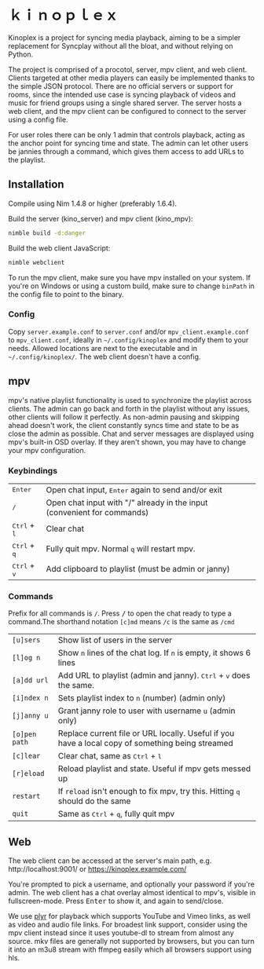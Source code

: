 # ｋｉｎｏｐｌｅｘ

Kinoplex is a project for syncing media playback, aiming to be a simpler
replacement for Syncplay without all the bloat, and without relying on Python.

The project is comprised of a procotol, server, mpv client, and web client.
Clients targeted at other media players can easily be implemented thanks to the
simple JSON protocol. There are no official servers or support for rooms, since
the intended use case is syncing playback of videos and music for friend groups
using a single shared server. The server hosts a web client, and the mpv client
can be configured to connect to the server using a config file.


For user roles there can be only 1 admin that controls playback, acting as the
anchor point for syncing time and state. The admin can let other users be
jannies through a command, which gives them access to add URLs to the playlist.

## Installation

Compile using Nim 1.4.8 or higher (preferably 1.6.4).

Build the server (kino_server) and mpv client (kino_mpv):
```bash
nimble build -d:danger
```

Build the web client JavaScript:
```bash
nimble webclient
```

To run the mpv client, make sure you have mpv installed on your system. If
you're on Windows or using a custom build, make sure to change `binPath` in the
config file to point to the binary.

### Config

Copy `server.example.conf` to `server.conf` and/or `mpv_client.example.conf` to
`mpv_client.conf`, ideally in `~/.config/kinoplex` and modify them to your
needs. Allowed locations are next to the executable and in
`~/.config/kinoplex/`. The web client doesn't have a config.


## mpv

mpv's native playlist functionality is used to synchronize the playlist across
clients. The admin can go back and forth in the playlist without any issues,
other clients will follow it perfectly. As non-admin pausing and skipping ahead
doesn't work, the client constantly syncs time and state to be as close the
admin as possible. Chat and server messages are displayed using mpv's built-in
OSD overlay. If they aren't shown, you may have to change your mpv
configuration.

### Keybindings

| | |
| - | - |
| <kbd>Enter</kbd> | Open chat input, <kbd>Enter</kbd> again to send and/or exit |
| <kbd>/</kbd> | Open chat input with "/" already in the input (convenient for commands) |
| <kbd>Ctrl</kbd> + <kbd>l</kbd> | Clear chat |
| <kbd>Ctrl</kbd> + <kbd>q</kbd> | Fully quit mpv. Normal <kbd>q</kbd> will restart mpv. |
| <kbd>Ctrl</kbd> + <kbd>v</kbd> | Add clipboard to playlist (must be admin or janny) |

### Commands

Prefix for all commands is `/`. Press <kbd>/</kbd> to open the chat ready to
type a command.The shorthand notation `[c]md` means `/c` is the same as `/cmd`

| | |
| - | - |
| `[u]sers` | Show list of users in the server |
| `[l]og n` | Show `n` lines of the chat log. If `n` is empty, it shows 6 lines |
| `[a]dd url` | Add URL to playlist (admin and janny). <kbd>Ctrl</kbd> + <kbd>v</kbd> does the same. |
| `[i]ndex n` | Sets playlist index to `n` (number) (admin only) |
| `[j]anny u` | Grant janny role to user with username `u` (admin only) |
| `[o]pen path` | Replace current file or URL locally. Useful if you have a local copy of something being streamed |
| `[c]lear` | Clear chat, same as <kbd>Ctrl</kbd> + <kbd>l</kbd> |
| `[r]eload` | Reload playlist and state. Useful if mpv gets messed up |
| `restart` | If `reload` isn't enough to fix mpv, try this. Hitting <kbd>q</kbd> should do the same |
| `quit` | Same as <kbd>Ctrl</kbd> + <kbd>q</kbd>, fully quit mpv |

## Web

The web client can be accessed at the server's main path, e.g.
http://localhost:9001/ or https://kinoplex.example.com/

You're prompted to pick a username, and optionally your password if you're
admin. The web client has a chat overlay almost identical to mpv's, visible in
fullscreen-mode. Press <kbd>Enter</kbd> to show it, and again to send/close.

We use [plyr](https://github.com/sampotts/plyr) for playback which supports
YouTube and Vimeo links, as well as video and audio file links. For broadest
link support, consider using the mpv client instead since it uses youtube-dl to
stream from almost any source. mkv files are generally not supported by
browsers, but you can turn it into an m3u8 stream with ffmpeg easily which all
browsers support using hls.
